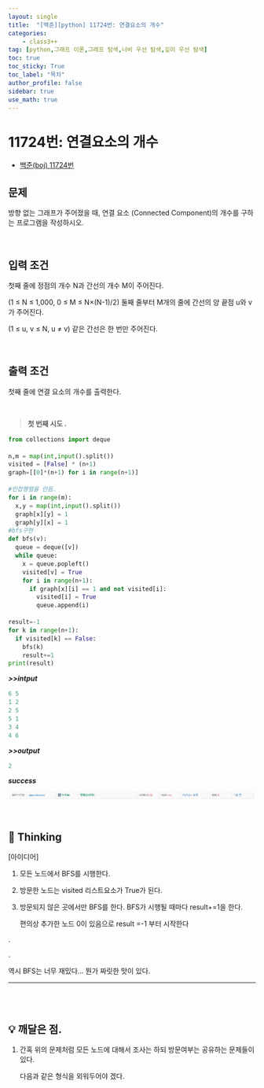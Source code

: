 ```yaml
---
layout: single
title:  "[백준][python] 11724번: 연결요소의 개수"
categories: 
    - class3++
tag: [python,그래프 이론,그래프 탐색,너비 우선 탐색,깊이 우선 탐색]
toc: true
toc_sticky: True
toc_label: "목차"
author_profile: false
sidebar: true
use_math: true
---
```


# 11724번: 연결요소의 개수

* [백준(boj) 11724번](https://www.acmicpc.net/problem/11724)



## 문제

방향 없는 그래프가 주어졌을 때, 연결 요소 (Connected Component)의 개수를 구하는 프로그램을 작성하시오.

<br/>

## 입력 조건

첫째 줄에 정점의 개수 N과 간선의 개수 M이 주어진다. 

(1 ≤ N ≤ 1,000, 0 ≤ M ≤ N×(N-1)/2) 둘째 줄부터 M개의 줄에 간선의 양 끝점 u와 v가 주어진다. 

(1 ≤ u, v ≤ N, u ≠ v) 같은 간선은 한 번만 주어진다.

<br/>

## 출력 조건

첫째 줄에 연결 요소의 개수를 출력한다.

<br/>

> **첫 번째 시도 .**

```python
from collections import deque

n,m = map(int,input().split())
visited = [False] * (n+1)
graph=[[0]*(n+1) for i in range(n+1)]

#인접행렬을 만듬.
for i in range(m):
  x,y = map(int,input().split())
  graph[x][y] = 1
  graph[y][x] = 1
#bfs구현
def bfs(v):
  queue = deque([v])
  while queue:
    x = queue.popleft()
    visited[v] = True
    for i in range(n+1):
      if graph[x][i] == 1 and not visited[i]:
        visited[i] = True
        queue.append(i)
       
result=-1
for k in range(n+1):
  if visited[k] == False:
    bfs(k)
    result+=1
print(result)
```

 ***>>intput***

```python
6 5
1 2
2 5
5 1
3 4
4 6
```

 ***>>output***

```python
2
```

 ***success***

![image-20220301210503456]({{geunskoo.github.io}}/../images/2022-03-01-boj-11724/image-20220301210503456.png)

<br/>

## 🌝 Thinking

[아이디어]

1. 모든 노드에서 BFS를 시행한다.

1. 방문한 노드는 visited 리스트요소가 True가 된다.

3. 방문되지 않은 곳에서만 BFS를 한다. BFS가 시행될 때마다 result+=1을 한다.

   편의상 추가한 노드 0이 있음으로 result =-1 부터 시작한다

.

.

역시 BFS는 너무 재밌다... 뭔가 짜릿한 맛이 있다.

***

<br/>

<br/>

## 💡 깨달은 점.

1. 간혹 위의 문제처럼 모든 노드에 대해서 조사는 하되 방문여부는 공유하는 문제들이 있다. 

   다음과 같은 형식을 외워두어야 겠다.
